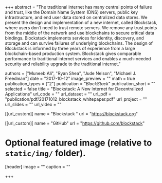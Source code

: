 +++
abstract = "The traditional internet has many central points of failure and trust, like the Domain Name System (DNS) servers, public key infrastructure, and end user data stored on centralized data stores. We present the design and implementation of a new internet, called Blockstack, where users don’t need to trust remote servers. We remove any trust points from the middle of the network and use blockchains to secure critical data bindings. Blockstack implements services for identity, discovery, and storage and can survive failures of underlying blockchains. The design of Blockstack is informed by three years of experience from a large blockchain-based production system. Blockstack gives comparable performance to traditional internet services and enables a much-needed security and reliability upgrade to the traditional internet."

authors = ["Muneeb Ali", "Ryan Shea", "Jude Nelson", "Michael J. Freedman"]
date = "2017-10-12"
image_preview = ""
math = true
publication_types = ["2"]
publication = "*BlockStack*"
publication_short = ""
selected = false
title = "Blockstack: A New Internet for Decentralized Applications"
url_code = ""
url_dataset = ""
url_pdf = "publication/pdf/20171012_blockstack_whitepaper.pdf"
url_project = ""
url_slides = ""
url_video = ""

[[url_custom]]
name = "Blockstack "
url = "https://blockstack.org"

[[url_custom]]
name = "GitHub"
url = "https://github.com/blockstack"

# Optional featured image (relative to `static/img/` folder).
[header]
image = ""
caption = ""

+++


